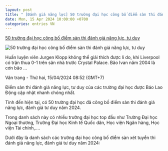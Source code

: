 ```yaml
---
layout: post
title: " [Đánh giá năng lực] 50 trường đại học công bố điểm sàn thi đánh giá năng lực, tư duy"
date: Mon, 15 Apr 2024 10:00:00 +0700
categories: entries VN
---
```

[50 trường đại học công bố điểm sàn thi đánh giá năng lực, tư duy](https://laodong.vn/giao-duc/50-truong-dai-hoc-cong-bo-diem-san-thi-danh-gia-nang-luc-tu-duy-1327522.ldo)

![50 trường đại học công bố điểm sàn thi đánh giá năng lực, tư duy](https://media-cdn-v2.laodong.vn/storage/newsportal/2024/4/15/1327522/Van15.jpeg?w=800&h=420&crop=auto&scale=both)

Huấn luyện viên Jurgen Klopp không thể giải thích được lí do, khi Liverpool có trận thua 0-1 trên sân nhà trước Crystal Palace. Bão Ivan năm 2004 là cơn bão ...

Vân trang - Thứ hai, 15/04/2024 08:52 (GMT+7)

Điểm sàn thi đánh giá năng lực, tư duy của các trường đại học được Báo Lao Động cập nhật nhanh chóng nhất.

Tính đến hiện tại, có 50 trường đại học đã công bố điểm sàn thi đánh giá năng lực, đánh giá tư duy năm 2024.

Trong danh sách này có nhiều trường đại học top đầu như Trường Đại học Ngoại thương, Trường Đại học Kinh tế Quốc dân, Học viện Ngân hàng, Học viện Tài chính,....

Dưới đây là danh sách các trường đại học công bố điểm sàn xét tuyển thi đánh giá năng lực, đánh giá tư duy năm 2024:

